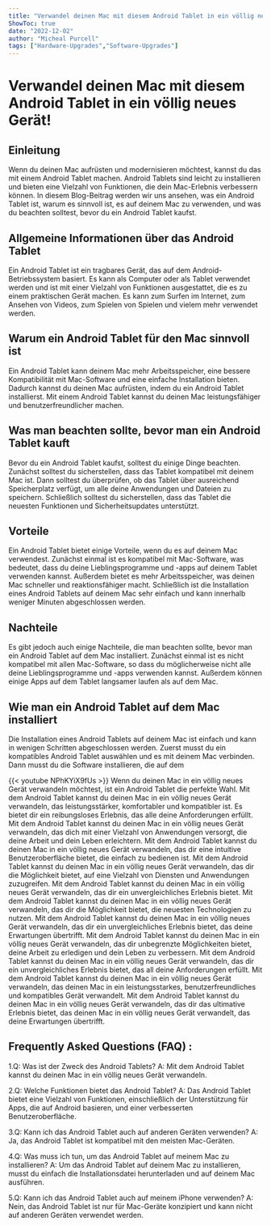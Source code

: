 ```yaml
---
title: "Verwandel deinen Mac mit diesem Android Tablet in ein völlig neues Gerät!"
ShowToc: true 
date: "2022-12-02"
author: "Micheal Purcell" 
tags: ["Hardware-Upgrades","Software-Upgrades"]
---
```

# Verwandel deinen Mac mit diesem Android Tablet in ein völlig neues Gerät!

## Einleitung

Wenn du deinen Mac aufrüsten und modernisieren möchtest, kannst du das mit einem Android Tablet machen. Android Tablets sind leicht zu installieren und bieten eine Vielzahl von Funktionen, die dein Mac-Erlebnis verbessern können. In diesem Blog-Beitrag werden wir uns ansehen, was ein Android Tablet ist, warum es sinnvoll ist, es auf deinem Mac zu verwenden, und was du beachten solltest, bevor du ein Android Tablet kaufst.

## Allgemeine Informationen über das Android Tablet

Ein Android Tablet ist ein tragbares Gerät, das auf dem Android-Betriebssystem basiert. Es kann als Computer oder als Tablet verwendet werden und ist mit einer Vielzahl von Funktionen ausgestattet, die es zu einem praktischen Gerät machen. Es kann zum Surfen im Internet, zum Ansehen von Videos, zum Spielen von Spielen und vielem mehr verwendet werden.

## Warum ein Android Tablet für den Mac sinnvoll ist

Ein Android Tablet kann deinem Mac mehr Arbeitsspeicher, eine bessere Kompatibilität mit Mac-Software und eine einfache Installation bieten. Dadurch kannst du deinen Mac aufrüsten, indem du ein Android Tablet installierst. Mit einem Android Tablet kannst du deinen Mac leistungsfähiger und benutzerfreundlicher machen.

## Was man beachten sollte, bevor man ein Android Tablet kauft

Bevor du ein Android Tablet kaufst, solltest du einige Dinge beachten. Zunächst solltest du sicherstellen, dass das Tablet kompatibel mit deinem Mac ist. Dann solltest du überprüfen, ob das Tablet über ausreichend Speicherplatz verfügt, um alle deine Anwendungen und Dateien zu speichern. Schließlich solltest du sicherstellen, dass das Tablet die neuesten Funktionen und Sicherheitsupdates unterstützt.

## Vorteile

Ein Android Tablet bietet einige Vorteile, wenn du es auf deinem Mac verwendest. Zunächst einmal ist es kompatibel mit Mac-Software, was bedeutet, dass du deine Lieblingsprogramme und -apps auf deinem Tablet verwenden kannst. Außerdem bietet es mehr Arbeitsspeicher, was deinen Mac schneller und reaktionsfähiger macht. Schließlich ist die Installation eines Android Tablets auf deinem Mac sehr einfach und kann innerhalb weniger Minuten abgeschlossen werden.

## Nachteile

Es gibt jedoch auch einige Nachteile, die man beachten sollte, bevor man ein Android Tablet auf dem Mac installiert. Zunächst einmal ist es nicht kompatibel mit allen Mac-Software, so dass du möglicherweise nicht alle deine Lieblingsprogramme und -apps verwenden kannst. Außerdem können einige Apps auf dem Tablet langsamer laufen als auf dem Mac.

## Wie man ein Android Tablet auf dem Mac installiert

Die Installation eines Android Tablets auf deinem Mac ist einfach und kann in wenigen Schritten abgeschlossen werden. Zuerst musst du ein kompatibles Android Tablet auswählen und es mit deinem Mac verbinden. Dann musst du die Software installieren, die auf dem

{{< youtube NPhKYiX9fUs >}} 
Wenn du deinen Mac in ein völlig neues Gerät verwandeln möchtest, ist ein Android Tablet die perfekte Wahl. Mit dem Android Tablet kannst du deinen Mac in ein völlig neues Gerät verwandeln, das leistungsstärker, komfortabler und kompatibler ist. Es bietet dir ein reibungsloses Erlebnis, das alle deine Anforderungen erfüllt. Mit dem Android Tablet kannst du deinen Mac in ein völlig neues Gerät verwandeln, das dich mit einer Vielzahl von Anwendungen versorgt, die deine Arbeit und dein Leben erleichtern. Mit dem Android Tablet kannst du deinen Mac in ein völlig neues Gerät verwandeln, das dir eine intuitive Benutzeroberfläche bietet, die einfach zu bedienen ist. Mit dem Android Tablet kannst du deinen Mac in ein völlig neues Gerät verwandeln, das dir die Möglichkeit bietet, auf eine Vielzahl von Diensten und Anwendungen zuzugreifen. Mit dem Android Tablet kannst du deinen Mac in ein völlig neues Gerät verwandeln, das dir ein unvergleichliches Erlebnis bietet. Mit dem Android Tablet kannst du deinen Mac in ein völlig neues Gerät verwandeln, das dir die Möglichkeit bietet, die neuesten Technologien zu nutzen. Mit dem Android Tablet kannst du deinen Mac in ein völlig neues Gerät verwandeln, das dir ein unvergleichliches Erlebnis bietet, das deine Erwartungen übertrifft. Mit dem Android Tablet kannst du deinen Mac in ein völlig neues Gerät verwandeln, das dir unbegrenzte Möglichkeiten bietet, deine Arbeit zu erledigen und dein Leben zu verbessern. Mit dem Android Tablet kannst du deinen Mac in ein völlig neues Gerät verwandeln, das dir ein unvergleichliches Erlebnis bietet, das all deine Anforderungen erfüllt. Mit dem Android Tablet kannst du deinen Mac in ein völlig neues Gerät verwandeln, das deinen Mac in ein leistungsstarkes, benutzerfreundliches und kompatibles Gerät verwandelt. Mit dem Android Tablet kannst du deinen Mac in ein völlig neues Gerät verwandeln, das dir das ultimative Erlebnis bietet, das deinen Mac in ein völlig neues Gerät verwandelt, das deine Erwartungen übertrifft.

## Frequently Asked Questions (FAQ) :
1.Q: Was ist der Zweck des Android Tablets?
A: Mit dem Android Tablet kannst du deinen Mac in ein völlig neues Gerät verwandeln.

2.Q: Welche Funktionen bietet das Android Tablet?
A: Das Android Tablet bietet eine Vielzahl von Funktionen, einschließlich der Unterstützung für Apps, die auf Android basieren, und einer verbesserten Benutzeroberfläche.

3.Q: Kann ich das Android Tablet auch auf anderen Geräten verwenden?
A: Ja, das Android Tablet ist kompatibel mit den meisten Mac-Geräten.

4.Q: Was muss ich tun, um das Android Tablet auf meinem Mac zu installieren?
A: Um das Android Tablet auf deinem Mac zu installieren, musst du einfach die Installationsdatei herunterladen und auf deinem Mac ausführen.

5.Q: Kann ich das Android Tablet auch auf meinem iPhone verwenden?
A: Nein, das Android Tablet ist nur für Mac-Geräte konzipiert und kann nicht auf anderen Geräten verwendet werden.


